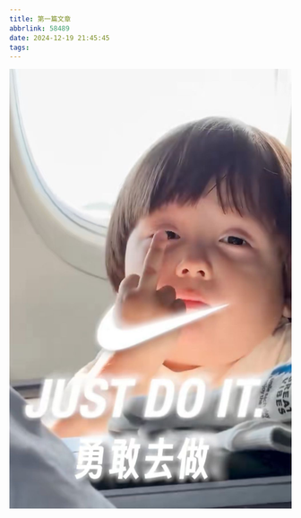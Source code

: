 ```yaml
---
title: 第一篇文章
abbrlink: 58489
date: 2024-12-19 21:45:45
tags:
---
```




![描述，可以不写，没啥用，悬停的时候显示](./第一篇文章/god.jpg)